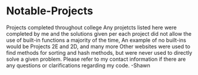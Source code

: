 # Notable-Projects
Projects completed throughout college
Any projetcts listed here were completed by me and the solutions given per each project did not allow the use of built-in functions a majority of the time, 
An example of no built-ins would be Projects 2E and 2D, and many more
Other websites were used to find methods for sorting and hash methods, but were never used to directly solve a given problem.
Please refer to my contact information if there are any questions or clarifications regarding my code.
-Shawn
